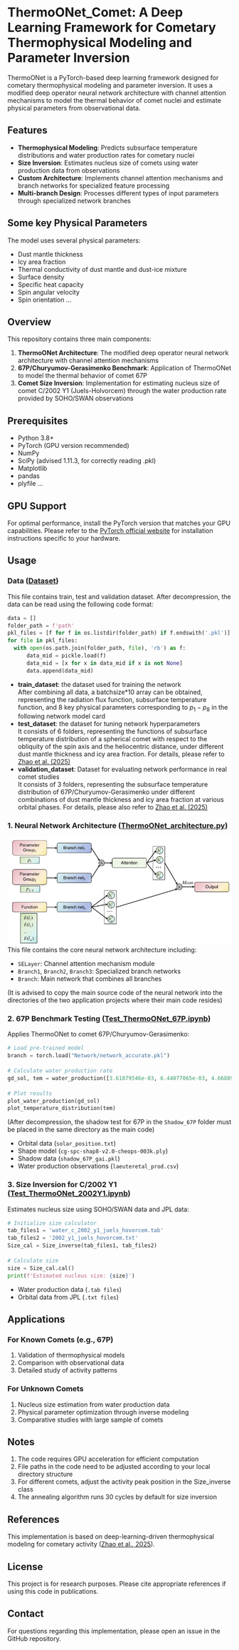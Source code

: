 # ThermoONet_Comet: A Deep Learning Framework for Cometary Thermophysical Modeling and Parameter Inversion
ThermoONet is a PyTorch-based deep learning framework designed for cometary thermophysical modeling and parameter inversion. It uses a modified deep operator neural network architecture with channel attention mechanisms to model the thermal behavior of comet nuclei and estimate physical parameters from observational data.
## Features
* **Thermophysical Modeling**: Predicts subsurface temperature distributions and water production rates for cometary nuclei
* **Size Inversion**: Estimates nucleus size of comets using water production data from observations
* **Custom Architecture**: Implements channel attention mechanisms and branch networks for specialized feature processing
* **Multi-branch Design**: Processes different types of input parameters through specialized network branches
## Some key Physical Parameters
The model uses several physical parameters:
* Dust mantle thickness
* Icy area fraction
* Thermal conductivity of dust mantle and dust-ice mixture
* Surface density
* Specific heat capacity
* Spin angular velocity
* Spin orientation ...
## Overview
This repository contains three main components:
1. **ThermoONet Architecture**: The modified deep operator neural network architecture with channel attention mechanisms
2. **67P/Churyumov-Gerasimenko Benchmark**: Application of ThermoONet to model the thermal behavior of comet 67P
3. **Comet Size Inversion**: Implementation for estimating nucleus size of comet C/2002 Y1 (Juels-Holvorcem) through the water production rate provided by SOHO/SWAN observations
## Prerequisites
* Python 3.8+
* PyTorch (GPU version recommended)
* NumPy
* SciPy (advised 1.11.3, for correctly reading .pkl)
* Matplotlib
* pandas
* plyfile ...
## GPU Support
For optimal performance, install the PyTorch version that matches your GPU capabilities. Please refer to the [PyTorch official website](https://pytorch.org/) for installation instructions specific to your hardware.
## Usage
### Data ([Dataset](Dataset))
This file contains train, test and validation dataset. After decompression, the data can be read using the following code format:
```python
data = []
folder_path = f'path'
pkl_files = [f for f in os.listdir(folder_path) if f.endswith('.pkl')]
for file in pkl_files:
  with open(os.path.join(folder_path, file), 'rb') as f:
      data_mid = pickle.load(f)
      data_mid = [x for x in data_mid if x is not None]
      data.append(data_mid)
```
* **train_dataset**: the dataset used for training the network  
  After combining all data, a batchsize*10 array can be obtained, representing the radiation flux function, subsurface temperature function, and 8 key physical parameters corresponding to $p_1-p_8$ in the following network model card
* **test_dataset**: the dataset for tuning network hyperparameters  
  It consists of 6 folders, representing the functions of subsurface temperature distribution of a spherical comet with respect to the obliquity of the spin axis and the heliocentric distance, under different dust mantle thickness and icy area fraction. For details, please refer to [Zhao et al. (2025)](https://doi.org/10.1051/0004-6361/202554703)
* **validation_dataset**: Dataset for evaluating network performance in real comet studies  
  It consists of 3 folders, representing the subsurface temperature distribution of 67P/Churyumov-Gerasimenko under different combinations of dust mantle thickness and icy area fraction at various orbital phases. For details, please also refer to [Zhao et al. (2025)](https://doi.org/10.1051/0004-6361/202554703)
### 1. Neural Network Architecture ([ThermoONet_architecture.py](Network/ThermoONet_architecture.py))  
![Neural Network Architecture](images/image.png)  
This file contains the core neural network architecture including:
* ```SELayer```: Channel attention mechanism module
* ```Branch1```, ```Branch2```, ```Branch3```: Specialized branch networks
* ```Branch```: Main network that combines all branches

(It is advised to copy the main source code of the neural network into the directories of the two application projects where their main code resides)
### 2. 67P Benchmark Testing ([Test_ThermoONet_67P.ipynb](Test_67P/Test_ThermoONet_67P.ipynb))
Applies ThermoONet to comet 67P/Churyumov-Gerasimenko:
```python
# Load pre-trained model
branch = torch.load("Network/network_accurate.pkl")

# Calculate water production rate
gd_sol, tem = water_production([3.61079546e-03, 6.44077065e-03, 4.66889659e-02, 4.69151339e-02, 8.94414100e+00])

# Plot results
plot_water_production(gd_sol)
plot_temperature_distribution(tem)
```
(After decompression, the shadow test for 67P in the ```Shadow_67P``` folder must be placed in the same directory as the main code)
* Orbital data (```solar_position.txt```)
* Shape model (```cg-spc-shap8-v2.0-cheops-003k.ply```)
* Shadow data (```shadow_67P_gai.pkl```)
* Water production observations (```laeuteretal_prod.csv```)
### 3. Size Inversion for C/2002 Y1 ([Test_ThermoONet_2002Y1.ipynb](Test_size_2002Y1/Test_ThermoONet_2002Y1.ipynb))
Estimates nucleus size using SOHO/SWAN data and JPL data:
```python
# Initialize size calculator
tab_files1 = 'water_c_2002_y1_juels_hovorcem.tab'
tab_files2 = '2002_y1_juels_hovorcem.txt'
Size_cal = Size_inverse(tab_files1, tab_files2)

# Calculate size
size = Size_cal.cal()
print(f'Estimated nucleus size: {size}')
```
* Water production data (```.tab files```)
* Orbital data from JPL (```.txt files```)
## Applications
### For Known Comets (e.g., 67P)
1. Validation of thermophysical models
2. Comparison with observational data
3. Detailed study of activity patterns
### For Unknown Comets
1. Nucleus size estimation from water production data
2. Physical parameter optimization through inverse modeling
3. Comparative studies with large sample of comets
## Notes
1. The code requires GPU acceleration for efficient computation
2. File paths in the code need to be adjusted according to your local directory structure
3. For different comets, adjust the activity peak position in the Size_inverse class
4. The annealing algorithm runs 30 cycles by default for size inversion
## References
This implementation is based on deep-learning-driven thermophysical modeling for cometary activity ([Zhao et al., 2025](https://doi.org/10.1051/0004-6361/202554703)).
## License
This project is for research purposes. Please cite appropriate references if using this code in publications.
## Contact
For questions regarding this implementation, please open an issue in the GitHub repository.


